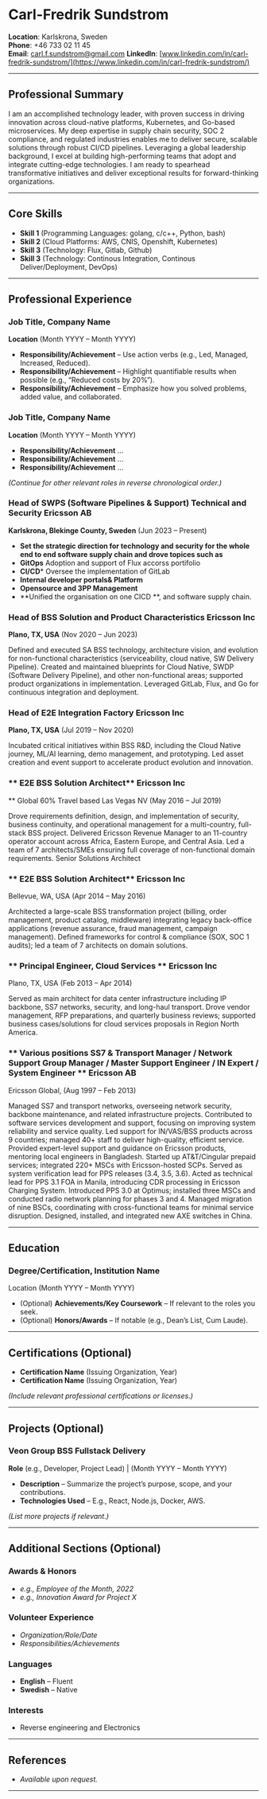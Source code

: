 # Carl-Fredrik Sundstrom

**Location**: Karlskrona, Sweden  
**Phone**: +46 733 02 11 45  
**Email**: carl.f.sundstrom@gmail.com 
**LinkedIn**: [www.linkedin.com/in/carl-fredrik-sundstrom/](https://www.linkedin.com/in/carl-fredrik-sundstrom/)  

---

## Professional Summary


I am an accomplished technology leader, with proven success in driving innovation across cloud-native platforms, Kubernetes, and Go-based microservices. My deep expertise in supply chain security, SOC 2 compliance, and regulated industries enables me to deliver secure, scalable solutions through robust CI/CD pipelines. Leveraging a global leadership background, I excel at building high-performing teams that adopt and integrate cutting-edge technologies. I am ready to spearhead transformative initiatives and deliver exceptional results for forward-thinking organizations.


---

## Core Skills

- **Skill 1** (Programming Languages: golang, c/c++, Python, bash)
- **Skill 2** (Cloud Platforms: AWS, CNIS, Openshift, Kubernetes)
- **Skill 3** (Technology: Flux, Gitlab, Github)
- **Skill 3** (Technology: Continous Integration, Continous Deliver/Deployment, DevOps)
---

## Professional Experience

### **Job Title**, Company Name  
**Location** (Month YYYY – Month YYYY)

- **Responsibility/Achievement** – Use action verbs (e.g., Led, Managed, Increased, Reduced).
- **Responsibility/Achievement** – Highlight quantifiable results when possible (e.g., “Reduced costs by 20%”).
- **Responsibility/Achievement** – Emphasize how you solved problems, added value, and collaborated.

### **Job Title**, Company Name  
**Location** (Month YYYY – Month YYYY)

- **Responsibility/Achievement** …
- **Responsibility/Achievement** …
- **Responsibility/Achievement** …

*(Continue for other relevant roles in reverse chronological order.)*


### **Head of SWPS (Software Pipelines & Support) Technical and Security** Ericsson AB
**Karlskrona, Blekinge County, Sweden** (Jun 2023 – Present)

- **Set the strategic direction for technology and security for the whole end to end software supply chain and drove topices such as**
- **GitOps** Adoption and support of Flux accorss portifolio
- **CI/CD*** Oversee the implementation of GitLab
- **Internal developer portals& Platform**
- **Opensource and 3PP Management**
- **Unified the organisation on one CICD **, and software supply chain.

### **Head of BSS Solution and Product Characteristics** Ericsson Inc
**Plano, TX, USA**  (Nov 2020 – Jun 2023)

Defined and executed SA BSS technology, architecture vision, and evolution for non-functional characteristics (serviceability, cloud native, SW Delivery Pipeline).
Created and maintained blueprints for Cloud Native, SWDP (Software Delivery Pipeline), and other non-functional areas; supported product organizations in implementation.
Leveraged GitLab, Flux, and Go for continuous integration and deployment.

### **Head of E2E Integration Factory** Ericsson Inc
**Plano, TX, USA**  (Jul 2019 – Nov 2020)

Incubated critical initiatives within BSS R&D, including the Cloud Native journey, ML/AI learning, demo management, and prototyping.
Led asset creation and event support to accelerate product evolution and innovation.


### ** E2E BSS Solution Architect** Ericsson Inc
** Global 60% Travel based Las Vegas NV (May 2016 – Jul 2019)

Drove requirements definition, design, and implementation of security, business continuity, and operational management for a multi-country, full-stack BSS project.
Delivered Ericsson Revenue Manager to an 11-country operator account across Africa, Eastern Europe, and Central Asia.
Led a team of 7 architects/SMEs ensuring full coverage of non-functional domain requirements.
Senior Solutions Architect

### ** E2E BSS Solution Architect** Ericsson Inc
Bellevue, WA, USA (Apr 2014 – May 2016)

Architected a large-scale BSS transformation project (billing, order management, product catalog, middleware) integrating legacy back-office applications (revenue assurance, fraud management, campaign management).
Defined frameworks for control & compliance (SOX, SOC 1 audits); led a team of 7 architects on domain solutions.

### ** Principal Engineer, Cloud Services ** Ericsson Inc 
Plano, TX, USA (Feb 2013 – Apr 2014)

Served as main architect for data center infrastructure including IP backbone, SS7 networks, security, and long-haul transport.
Drove vendor management, RFP preparations, and quarterly business reviews; supported business cases/solutions for cloud services proposals in Region North America.


### ** Various positions SS7 & Transport Manager / Network Support Group Manager / Master Support Engineer / IN Expert / System Engineer  ** Ericsson AB
Ericsson Global, (Aug 1997 – Feb 2013)

Managed SS7 and transport networks, overseeing network security, backbone maintenance, and related infrastructure projects.
Contributed to software services development and support, focusing on improving system reliability and service quality.
Led support for IN/VAS/BSS products across 9 countries; managed 40+ staff to deliver high-quality, efficient service.
Provided expert-level support and guidance on Ericsson products, mentoring local engineers in Bangladesh.
Started up AT&T/Cingular prepaid services; integrated 220+ MSCs with Ericsson-hosted SCPs.
Served as system verification lead for PPS releases (3.4, 3.5, 3.6).
Acted as technical lead for PPS 3.1 FOA in Manila, introducing CDR processing in Ericsson Charging System.
Introduced PPS 3.0 at Optimus; installed three MSCs and conducted radio network planning for phases 3 and 4.
Managed migration of nine BSCs, coordinating with cross-functional teams for minimal service disruption.
Designed, installed, and integrated new AXE switches in China.


---

## Education

### **Degree/Certification**, Institution Name  
Location (Month YYYY – Month YYYY)

- (Optional) **Achievements/Key Coursework** – If relevant to the roles you seek.
- (Optional) **Honors/Awards** – If notable (e.g., Dean’s List, Cum Laude).

---

## Certifications (Optional)

- **Certification Name** (Issuing Organization, Year)
- **Certification Name** (Issuing Organization, Year)

*(Include relevant professional certifications or licenses.)*

---

## Projects (Optional)

### **Veon Group BSS Fullstack Delivery**  
**Role** (e.g., Developer, Project Lead) | (Month YYYY – Month YYYY)

- **Description** – Summarize the project’s purpose, scope, and your contributions.
- **Technologies Used** – E.g., React, Node.js, Docker, AWS.

*(List more projects if relevant.)*

---

## Additional Sections (Optional)

### Awards & Honors
- *e.g., Employee of the Month, 2022*
- *e.g., Innovation Award for Project X*

### Volunteer Experience
- *Organization/Role/Date*
- *Responsibilities/Achievements*

### Languages
- **English** – Fluent
- **Swedish** – Native

### Interests
- Reverse engineering and Electronics 

---

## References

- *Available upon request.*  

---

